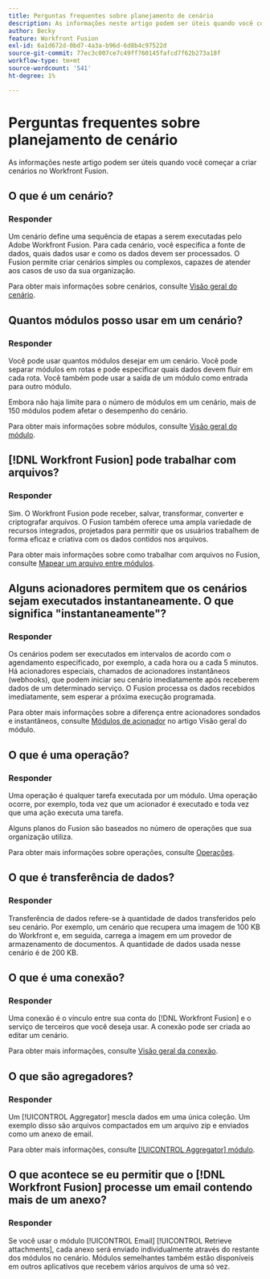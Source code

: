 ```yaml
---
title: Perguntas frequentes sobre planejamento de cenário
description: As informações neste artigo podem ser úteis quando você começar a criar cenários no Workfront Fusion.
author: Becky
feature: Workfront Fusion
exl-id: 6a1d672d-0bd7-4a3a-b96d-6d8b4c97522d
source-git-commit: 77ec3c007ce7c49ff760145fafcd7f62b273a18f
workflow-type: tm+mt
source-wordcount: '541'
ht-degree: 1%

---
```


# Perguntas frequentes sobre planejamento de cenário

As informações neste artigo podem ser úteis quando você começar a criar cenários no Workfront Fusion.

## O que é um cenário?

### Responder

Um cenário define uma sequência de etapas a serem executadas pelo Adobe Workfront Fusion. Para cada cenário, você especifica a fonte de dados, quais dados usar e como os dados devem ser processados. O Fusion permite criar cenários simples ou complexos, capazes de atender aos casos de uso da sua organização.

Para obter mais informações sobre cenários, consulte [Visão geral do cenário](/help/workfront-fusion/get-started-with-fusion/understand-fusion/scenario-overview.md).

## Quantos módulos posso usar em um cenário?

### Responder

Você pode usar quantos módulos desejar em um cenário. Você pode separar módulos em rotas e pode especificar quais dados devem fluir em cada rota. Você também pode usar a saída de um módulo como entrada para outro módulo.

Embora não haja limite para o número de módulos em um cenário, mais de 150 módulos podem afetar o desempenho do cenário.

Para obter mais informações sobre módulos, consulte [Visão geral do módulo](/help/workfront-fusion/get-started-with-fusion/understand-fusion/module-overview.md).

## [!DNL Workfront Fusion] pode trabalhar com arquivos?

### Responder

Sim. O Workfront Fusion pode receber, salvar, transformar, converter e criptografar arquivos. O Fusion também oferece uma ampla variedade de recursos integrados, projetados para permitir que os usuários trabalhem de forma eficaz e criativa com os dados contidos nos arquivos.

Para obter mais informações sobre como trabalhar com arquivos no Fusion, consulte [Mapear um arquivo entre módulos](/help/workfront-fusion/create-scenarios/map-data/map-files.md).

## Alguns acionadores permitem que os cenários sejam executados instantaneamente. O que significa &quot;instantaneamente&quot;?

### Responder

Os cenários podem ser executados em intervalos de acordo com o agendamento especificado, por exemplo, a cada hora ou a cada 5 minutos. Há acionadores especiais, chamados de acionadores instantâneos (webhooks), que podem iniciar seu cenário imediatamente após receberem dados de um determinado serviço. O Fusion processa os dados recebidos imediatamente, sem esperar a próxima execução programada.

Para obter mais informações sobre a diferença entre acionadores sondados e instantâneos, consulte [Módulos de acionador](/help/workfront-fusion/get-started-with-fusion/understand-fusion/module-overview.md#trigger-modules) no artigo Visão geral do módulo.

## O que é uma operação?

### Responder

Uma operação é qualquer tarefa executada por um módulo. Uma operação ocorre, por exemplo, toda vez que um acionador é executado e toda vez que uma ação executa uma tarefa.

Alguns planos do Fusion são baseados no número de operações que sua organização utiliza.

Para obter mais informações sobre operações, consulte [Operações](/help/workfront-fusion/set-up-and-manage-workfront-fusion/licensing-operations-overview/operations-in-workfront-fusion.md).

## O que é transferência de dados?

### Responder

Transferência de dados refere-se à quantidade de dados transferidos pelo seu cenário. Por exemplo, um cenário que recupera uma imagem de 100 KB do Workfront e, em seguida, carrega a imagem em um provedor de armazenamento de documentos. A quantidade de dados usada nesse cenário é de 200 KB.

## O que é uma conexão?

### Responder

Uma conexão é o vínculo entre sua conta do [!DNL Workfront Fusion] e o serviço de terceiros que você deseja usar. A conexão pode ser criada ao editar um cenário.

Para obter mais informações, consulte [Visão geral da conexão](/help/workfront-fusion/get-started-with-fusion/understand-fusion/connection-overview.md).

## O que são agregadores?

### Responder

Um [!UICONTROL Aggregator] mescla dados em uma única coleção. Um exemplo disso são arquivos compactados em um arquivo zip e enviados como um anexo de email.

Para obter mais informações, consulte [[!UICONTROL Aggregator] módulo](/help/workfront-fusion/references/modules/aggregator-module.md).

## O que acontece se eu permitir que o [!DNL Workfront Fusion] processe um email contendo mais de um anexo?

### Responder

Se você usar o módulo [!UICONTROL Email] [!UICONTROL Retrieve attachments], cada anexo será enviado individualmente através do restante dos módulos no cenário. Módulos semelhantes também estão disponíveis em outros aplicativos que recebem vários arquivos de uma só vez.
